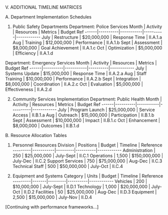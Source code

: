 V. ADDITIONAL TIMELINE MATRICES

A. Department Implementation Schedules

1. Public Safety Departments
Department: Police Services
Month | Activity | Resources | Metrics | Budget Ref
------|----------|-----------|----------|------------
July | Restructure | $20,000,000 | Response Time | II.A.1.a
Aug | Training | $12,000,000 | Performance | II.A.1.b
Sept | Assessment | $8,000,000 | Goal Achievement | II.A.1.c
Oct | Optimization | $5,000,000 | Efficiency | II.A.1.d

Department: Emergency Services
Month | Activity | Resources | Metrics | Budget Ref
------|----------|-----------|----------|------------
July | Systems Update | $15,000,000 | Response Time | II.A.2.a
Aug | Staff Training | $10,000,000 | Performance | II.A.2.b
Sept | Integration | $8,000,000 | Coordination | II.A.2.c
Oct | Evaluation | $5,000,000 | Effectiveness | II.A.2.d

2. Community Services Implementation
Department: Public Health
Month | Activity | Resources | Metrics | Budget Ref
------|----------|-----------|----------|------------
July | Program Launch | $25,000,000 | Service Access | II.B.1.a
Aug | Outreach | $15,000,000 | Participation | II.B.1.b
Sept | Assessment | $10,000,000 | Impact | II.B.1.c
Oct | Enhancement | $8,000,000 | Outcomes | II.B.1.d

B. Resource Allocation Tables

1. Personnel Resources
Division | Positions | Budget | Timeline | Reference
---------|-----------|---------|----------|------------
Administration | 250 | $25,000,000 | July-Sept | II.C.1
Operations | 1,500 | $150,000,000 | July-Dec | II.C.2
Support Services | 750 | $75,000,000 | Aug-Dec | II.C.3
Technical Staff | 500 | $50,000,000 | July-Oct | II.C.4

2. Equipment and Systems
Category | Units | Budget | Timeline | Reference
---------|-------|---------|----------|------------
Vehicles | 200 | $10,000,000 | July-Sept | II.D.1
Technology | 1,000 | $20,000,000 | July-Oct | II.D.2
Facilities | 50 | $25,000,000 | Aug-Dec | II.D.3
Equipment | 2,500 | $15,000,000 | July-Nov | II.D.4

[Continuing with performance frameworks...]
